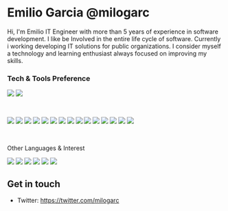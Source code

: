 # Emilio Garcia @milogarc

Hi, I'm Emilio IT Engineer with more than 5 years of experience in software development. I like be Involved in the entire life cycle of software. Currently i working developing IT solutions for public organizations. I consider myself a technology and learning enthusiast always focused on improving my skills.




### Tech & Tools Preference <br>

[comment]: <Languages>
<img src = "https://img.shields.io/badge/Python--01579b?style=for-the-badge&logo=python">
<img src = "https://img.shields.io/badge/Javascript--ffeb3b?style=for-the-badge&logo=javascript">


<br>

[comment]: <Frameworks>
<img src="https://img.shields.io/badge/django%20-%23092E20.svg?&style=for-the-badge&logo=django&logoColor=white">
<img src="https://img.shields.io/badge/flask%20-%23000.svg?&style=for-the-badge&logo=flask&logoColor=white">
<img src="https://img.shields.io/badge/node.js%20-%2343853D.svg?&style=for-the-badge&logo=node.js&logoColor=white">
<img src="https://img.shields.io/badge/express.js%20-%23404d59.svg?&style=for-the-badge">
<img src="https://img.shields.io/badge/mysql-%2300f.svg?&style=for-the-badge&logo=mysql&logoColor=white">
<img src ="https://img.shields.io/badge/postgres-%23316192.svg?&style=for-the-badge&logo=postgresql&logoColor=white">
<img src ="https://img.shields.io/badge/sqlite-%2307405e.svg?&style=for-the-badge&logo=sqlite&logoColor=white">
<img src ="https://img.shields.io/badge/MongoDB-%234ea94b.svg?&style=for-the-badge&logo=mongodb&logoColor=white">
<img src="https://img.shields.io/badge/apache%20-%23D42029.svg?&style=for-the-badge&logo=apache&logoColor=white">
<img src="https://img.shields.io/badge/nginx%20-%23009639.svg?&style=for-the-badge&logo=nginx&logoColor=white">
<img src = "https://img.shields.io/badge/HTML-e65100?style=flat&logo=html5&logoColor=white">
<img src = "https://img.shields.io/badge/CSS-01579b?style=flat&logo=css3&logoColor=white">
<img src="https://img.shields.io/badge/-Bootstrap-4527a0?style=flat&logo=bootstrap&logoColor=white">
<img src = "https://img.shields.io/badge/Foundation-1565c0?style=flat&logo=foundation&logoColor=white">
<img src = "https://img.shields.io/badge/Materializecss-ef9a9a?style=flat&logo=materializecss&logoColor=white">

<br>

Other Languages & Interest

[comment]: <Languages>
<img src="https://img.shields.io/badge/Linux%20-%23121011.svg?&style=for-the-badge&logo=gnu-bash&logoColor=white"/>
<img src="https://img.shields.io/badge/docker%20-%230db7ed.svg?&style=for-the-badge&logo=docker&logoColor=white"/>
<img src="https://img.shields.io/badge/shell_script%20-%23121011.svg?&style=for-the-badge&logo=gnu-bash&logoColor=white"/>
<img src="https://img.shields.io/badge/php-%23777BB4.svg?&style=for-the-badge&logo=php&logoColor=white"/>
<img src="https://img.shields.io/badge/markdown-%23000000.svg?&style=for-the-badge&logo=markdown&logoColor=white"/>
<img src="https://img.shields.io/badge/git%20-%23F05033.svg?&style=for-the-badge&logo=git&logoColor=white"/>




## Get in touch
- Twitter: https://twitter.com/milogarc


